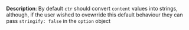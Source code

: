 __Description__: By default `ctr` should convert `content` values into strings, although, if the user wished to ovewrride this default behaviour they can pass `stringify: false` in the `option` object

